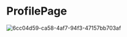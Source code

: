 # ProfilePage




![6cc04d59-ca58-4af7-94f3-47157bb703af](https://user-images.githubusercontent.com/92260239/168835965-381c1b91-3b42-4b52-9134-01d6db78607e.gif)
